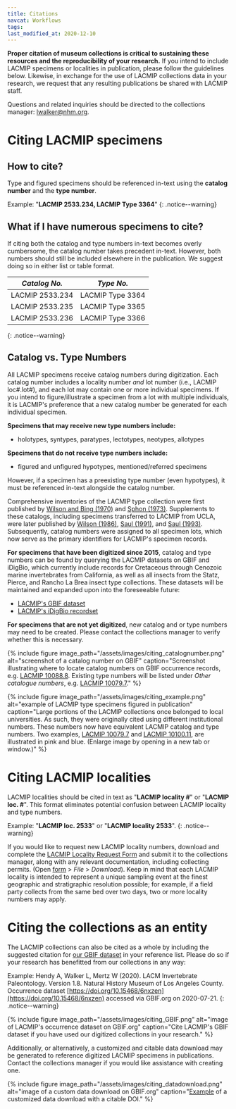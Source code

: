 ```yaml
---
title: Citations
navcat: Workflows
tags:
last_modified_at: 2020-12-10
---
```


**Proper citation of museum collections is critical to sustaining these resources and the reproducibility of your research.** If you intend to include LACMIP specimens or localities in publication, please follow the guidelines below. Likewise, in exchange for the use of LACMIP collections data in your research, we request that any resulting publications be shared with LACMIP staff.

Questions and related inquiries should be directed to the collections manager: [lwalker@nhm.org](lwalker@nhm.org).

# Citing LACMIP specimens
## How to cite?
Type and figured specimens should be referenced in-text using the **catalog number** and the **type number**.

Example: "**LACMIP 2533.234, LACMIP Type 3364**"
{: .notice--warning}

## What if I have numerous specimens to cite?
If citing both the catalog and type numbers in-text becomes overly cumbersome, the catalog number takes precedent in-text. However, both numbers should still be included elsewhere in the publication. We suggest doing so in either list or table format.

*Catalog No.* | *Type No.*
   --- | ---
   LACMIP 2533.234 | LACMIP Type 3364
   LACMIP 2533.235 | LACMIP Type 3365
   LACMIP 2533.236 | LACMIP Type 3366
   {: .notice--warning}

## Catalog vs. Type Numbers
All LACMIP specimens receive catalog numbers during digitization. Each catalog number includes a locality number _and_ lot number (i.e., LACMIP loc#.lot#), and each lot may contain one or more individual specimens. If you intend to figure/illustrate a specimen from a lot with multiple individuals, it is LACMIP's preference that a new catalog number be generated for each individual specimen.

**Specimens that may receive new type numbers include:**
- holotypes, syntypes, paratypes, lectotypes, neotypes, allotypes

**Specimens that do not receive type numbers include:**
- figured and unfigured hypotypes, mentioned/referred specimens

However, if a specimen has a preexisting type number (even hypotypes), it must be referenced in-text alongside the catalog number.

Comprehensive inventories of the LACMIP type collection were first published by [Wilson and Bing (1970)](https://www.biodiversitylibrary.org/page/52108823) and [Sphon (1973)](https://www.biodiversitylibrary.org/page/52110575). Supplements to these catalogs, including specimens transferred to LACMIP from UCLA, were later published by [Wilson (1986)](http://www.worldcat.org/oclc/21194970), [Saul (1991)](http://www.worldcat.org/oclc/1086135842), and [Saul (1993)](http://www.worldcat.org/oclc/28818677). Subsequently, catalog numbers were assigned to all specimen lots, which now serve as the primary identifiers for LACMIP's specimen records.

**For specimens that have been digitized since 2015**, catalog and type numbers can be found by querying the LACMIP datasets on GBIF and iDigBio, which currently include records for Cretaceous through Cenozoic marine invertebrates from California, as well as all insects from the Statz, Pierce, and Rancho La Brea insect type collections. These datasets will be maintained and expanded upon into the foreseeable future:
- [LACMIP's GBIF dataset](https://doi.org/10.15468/6nxzen)
- [LACMIP's iDigBio recordset](https://www.idigbio.org/portal/recordsets/5082e6c8-8f5b-4bf6-a930-e3e6de7bf6fb)

**For specimens that are not yet digitized**, new catalog and or type numbers may need to be created. Please contact the collections manager to verify whether this is necessary.

{% include figure image_path="/assets/images/citing_catalognumber.png" alt="screenshot of a catalog number on GBIF" caption="Screenshot illustrating where to locate catalog numbers on GBIF occurrence records, e.g. [LACMIP 10088.8](https://www.gbif.org/occurrence/2012637492). Existing type numbers will be listed under _Other catalogue numbers_, e.g. [LACMIP 10079.7](https://www.gbif.org/occurrence/2012641180)." %}

{% include figure image_path="/assets/images/citing_example.png" alt="example of LACMIP type specimens figured in publication" caption="Large portions of the LACMIP collections once belonged to local universities. As such, they were originally cited using different institutional numbers. These numbers now have equivalent LACMIP catalog and type numbers. Two examples, [LACMIP 10079.7](https://www.gbif.org/occurrence/2012641180) and [LACMIP 10100.11](https://www.gbif.org/occurrence/2012653749), are illustrated in pink and blue. (Enlarge image by opening in a new tab or window.)" %}  

# Citing LACMIP localities
LACMIP localities should be cited in text as "**LACMIP locality #**" or "**LACMIP loc. #**". This format eliminates potential confusion between LACMIP locality and type numbers.

Example: "**LACMIP loc. 2533**" or "**LACMIP locality 2533**".
{: .notice--warning}

If you would like to request new LACMIP locality numbers, download and complete the [LACMIP Locality Request Form](https://docs.google.com/spreadsheets/d/1v1xc2jFS-fva_YW_9lPM89yGpv7XCacIA1H0SAAgA8w/edit?usp=sharing) and submit it to the collections manager, along with any relevant documentation, including collecting permits. (Open [form](https://docs.google.com/spreadsheets/d/1v1xc2jFS-fva_YW_9lPM89yGpv7XCacIA1H0SAAgA8w/edit?usp=sharing) > _File_ > _Download_). Keep in mind that each LACMIP locality is intended to represent a unique sampling event at the finest geographic and stratigraphic resolution possible; for example, if a field party collects from the same bed over two days, two or more locality numbers may apply.

# Citing the collections as an entity
The LACMIP collections can also be cited as a whole by including the suggested citation for [our GBIF dataset](https://doi.org/10.15468/6nxzen) in your reference list. Please do so if your research has benefitted from our collections in any way:

Example: Hendy A, Walker L, Mertz W (2020). LACM Invertebrate Paleontology. Version 1.8. Natural History Museum of Los Angeles County. Occurrence dataset [https://doi.org/10.15468/6nxzen](https://doi.org/10.15468/6nxzen) accessed via GBIF.org on 2020-07-21.
{: .notice--warning}

{% include figure image_path="/assets/images/citing_GBIF.png" alt="image of LACMIP's occurrence dataset on GBIF.org" caption="Cite LACMIP's GBIF dataset if you have used our digitized collections in your research." %}

Additionally, or alternatively, a customized and citable data download may be generated to reference digitized LACMIP specimens in publications. Contact the collections manager if you would like assistance with creating one.

{% include figure image_path="/assets/images/citing_datadownload.png" alt="image of a custom data download on GBIF.org" caption="[Example](https://doi.org/10.15468/dl.ykhkrs) of a customized data download with a citable DOI." %}
